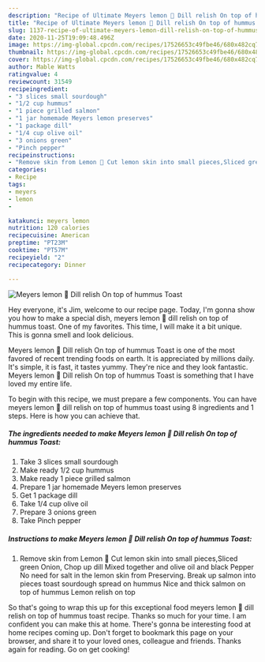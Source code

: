```yaml
---
description: "Recipe of Ultimate Meyers lemon 🍋 Dill relish On top of hummus Toast"
title: "Recipe of Ultimate Meyers lemon 🍋 Dill relish On top of hummus Toast"
slug: 1137-recipe-of-ultimate-meyers-lemon-dill-relish-on-top-of-hummus-toast
date: 2020-11-25T19:09:48.496Z
image: https://img-global.cpcdn.com/recipes/17526653c49fbe46/680x482cq70/meyers-lemon-🍋-dill-relish-on-top-of-hummus-toast-recipe-main-photo.jpg
thumbnail: https://img-global.cpcdn.com/recipes/17526653c49fbe46/680x482cq70/meyers-lemon-🍋-dill-relish-on-top-of-hummus-toast-recipe-main-photo.jpg
cover: https://img-global.cpcdn.com/recipes/17526653c49fbe46/680x482cq70/meyers-lemon-🍋-dill-relish-on-top-of-hummus-toast-recipe-main-photo.jpg
author: Mable Watts
ratingvalue: 4
reviewcount: 31549
recipeingredient:
- "3 slices small sourdough"
- "1/2 cup hummus"
- "1 piece grilled salmon"
- "1 jar homemade Meyers lemon preserves"
- "1 package dill"
- "1/4 cup olive oil"
- "3 onions green"
- "Pinch pepper"
recipeinstructions:
- "Remove skin from Lemon 🍋 Cut lemon skin into small pieces,Sliced green Onion, Chop up dill Mixed together and olive oil and black Pepper No need for salt in the lemon skin from Preserving. Break up salmon into pieces toast sourdough spread on hummus Nice and thick salmon on top of hummus Lemon relish on top"
categories:
- Recipe
tags:
- meyers
- lemon
- 

katakunci: meyers lemon  
nutrition: 120 calories
recipecuisine: American
preptime: "PT23M"
cooktime: "PT57M"
recipeyield: "2"
recipecategory: Dinner

---
```



![Meyers lemon 🍋 Dill relish On top of hummus Toast](https://img-global.cpcdn.com/recipes/17526653c49fbe46/680x482cq70/meyers-lemon-🍋-dill-relish-on-top-of-hummus-toast-recipe-main-photo.jpg)

Hey everyone, it's Jim, welcome to our recipe page. Today, I'm gonna show you how to make a special dish, meyers lemon 🍋 dill relish on top of hummus toast. One of my favorites. This time, I will make it a bit unique. This is gonna smell and look delicious.



Meyers lemon 🍋 Dill relish On top of hummus Toast is one of the most favored of recent trending foods on earth. It is appreciated by millions daily. It's simple, it is fast, it tastes yummy. They're nice and they look fantastic. Meyers lemon 🍋 Dill relish On top of hummus Toast is something that I have loved my entire life.


To begin with this recipe, we must prepare a few components. You can have meyers lemon 🍋 dill relish on top of hummus toast using 8 ingredients and 1 steps. Here is how you can achieve that.

<!--inarticleads1-->

##### The ingredients needed to make Meyers lemon 🍋 Dill relish On top of hummus Toast:

1. Take 3 slices small sourdough
1. Make ready 1/2 cup hummus
1. Make ready 1 piece grilled salmon
1. Prepare 1 jar homemade Meyers lemon preserves
1. Get 1 package dill
1. Take 1/4 cup olive oil
1. Prepare 3 onions green
1. Take Pinch pepper




<!--inarticleads2-->

##### Instructions to make Meyers lemon 🍋 Dill relish On top of hummus Toast:

1. Remove skin from Lemon 🍋 Cut lemon skin into small pieces,Sliced green Onion, Chop up dill Mixed together and olive oil and black Pepper No need for salt in the lemon skin from Preserving. Break up salmon into pieces toast sourdough spread on hummus Nice and thick salmon on top of hummus Lemon relish on top




So that's going to wrap this up for this exceptional food meyers lemon 🍋 dill relish on top of hummus toast recipe. Thanks so much for your time. I am confident you can make this at home. There's gonna be interesting food at home recipes coming up. Don't forget to bookmark this page on your browser, and share it to your loved ones, colleague and friends. Thanks again for reading. Go on get cooking!
